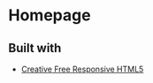 # Homepage

## Built with

- [Creative Free Responsive HTML5](https://github.com/learning-zone/website-templates)